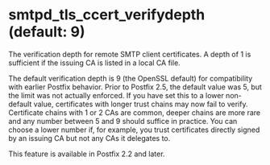 # smtpd_tls_ccert_verifydepth (default: 9)
 The verification depth for remote SMTP client certificates. A
depth of 1 is sufficient if the issuing CA is listed in a local CA
file. 


 The default verification depth is 9 (the OpenSSL default) for
compatibility with earlier Postfix behavior. Prior to Postfix 2.5,
the default value was 5, but the limit was not actually enforced. If
you have set this to a lower non-default value, certificates with longer
trust chains may now fail to verify. Certificate chains with 1 or 2
CAs are common, deeper chains are more rare and any number between 5
and 9 should suffice in practice. You can choose a lower number if,
for example, you trust certificates directly signed by an issuing CA
but not any CAs it delegates to. 


 This feature is available in Postfix 2.2 and later. 


